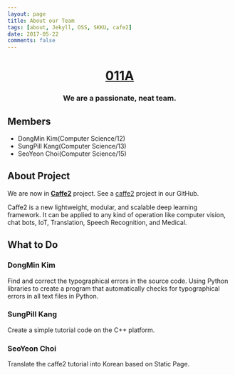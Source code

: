 ```yaml
---
layout: page
title: About our Team
tags: [about, Jekyll, OSS, SKKU, cafe2]
date: 2017-05-22
comments: false
---
```

    
# <center><a href="https://astonisher.github.io/"><b>011A</b></a><br/></center>
### <center> We are a passionate, neat team.</center>


## Members
* DongMin Kim(Computer Science/12)
* SungPill Kang(Computer Science/13)
* SeoYeon Choi(Computer Science/15)


## About Project
We are now in <a href="https://caffe2.ai/"><b>Caffe2</b></a> project. See a [caffe2](https://github.com/17-1-SKKU-OSS/caffe2) project in our GitHub.

Caffe2 is a new lightweight, modular, and scalable deep learning framework.
It can be applied to any kind of operation like computer vision, chat bots, IoT, Translation, Speech Recognition, and Medical.



## What to Do

### DongMin Kim
Find and correct the typographical errors in the source code. Using Python libraries to create a program that automatically checks for typographical errors in all text files in Python.

### SungPill Kang
Create a simple tutorial code on the C++ platform.

### SeoYeon Choi
Translate the caffe2 tutorial into Korean based on Static Page.

